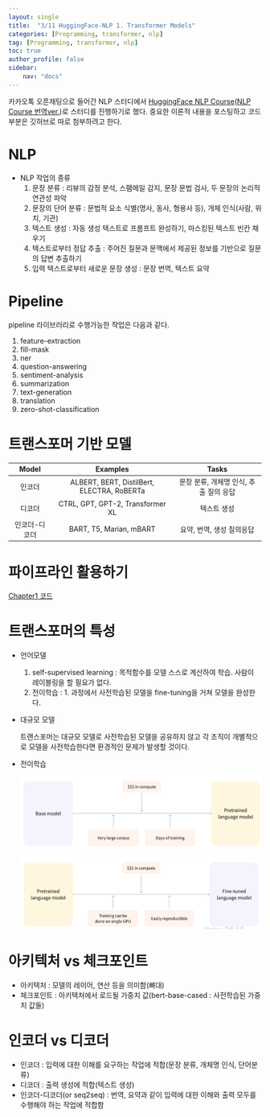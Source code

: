 ```yaml
---
layout: single
title:  "3/11 HuggingFace-NLP 1. Transformer Models"
categories: [Programming, transformer, nlp]
tag: [Programming, transformer, nlp]
toc: true
author_profile: false
sidebar:
    nav: "docs"
---
```


 카카오톡 오픈채팅으로 들어간 NLP 스터디에서 [HuggingFace NLP Course](https://huggingface.co/learn/nlp-course/chapter0/1?fw=pt)([NLP Course 번역ver.](https://wikidocs.net/book/8056))로 스터디를 진행하기로 했다. 중요한 이론적 내용을 포스팅하고 코드 부분은 깃허브로 따로 첨부하려고 한다.



# NLP

* NLP 작업의 종류
  1. 문장 분류 : 리뷰의 감정 분석, 스팸메일 감지, 문장 문법 검사, 두 문장의 논리적 연관성 파악
  2. 문장의 단어 분류 : 문법적 요소 식별(명사, 동사, 형용사 등), 개체 인식(사람, 위치, 기관)
  3. 텍스트 생성 : 자동 생성 텍스트로 프롬프트 완성하기, 마스킹된 텍스트 빈칸 채우기
  4. 텍스트로부터 정답 추출 : 주어진 질문과 문맥에서 제공된 정보를 기반으로 질문의 답변 추출하기
  5. 입력 텍스트로부터 새로운 문장 생성 : 문장 번역, 텍스트 요약



# Pipeline

pipeline 라이브러리로 수행가능한 작업은 다음과 같다.

1. feature-extraction
2. fill-mask
3. ner
4. question-answering
5. sentiment-analysis
6. summarization
7. text-generation
8. translation
9. zero-shot-classification



# 트랜스포머 기반 모델

|     Model     |                  Examples                  |                 Tasks                  |
| :-----------: | :----------------------------------------: | :------------------------------------: |
|    인코더     | ALBERT, BERT, DistilBert, ELECTRA, RoBERTa | 문장 분류, 개체명 인식, 추출 질의 응답 |
|    디코더     |      CTRL, GPT, GPT-2, Transformer XL      |              텍스트 생성               |
| 인코더-디코더 |          BART, T5, Marian, mBART           |       요약, 번역, 생성 질의응답        |



# 파이프라인 활용하기

[Chapter1 코드](https://github.com/swyoo5/HuggingFace/blob/main/NLPCourse/Chapter1.ipynb)



# 트랜스포머의 특성

* 언어모델

  1. self-supervised learning : 목적함수를 모델 스스로 계산하여 학습. 사람이 레이블링을 할 필요가 없다.
  2. 전이학습 : 1. 과정에서 사전학습된 모델을 fine-tuning을 거쳐 모델을 완성한다.

* 대규모 모델

  트랜스포머는 대규모 모델로 사전학습된 모델을 공유하지 않고 각 조직이 개별적으로 모델을 사전학습한다면 환경적인 문제가 발생할 것이다.

* 전이학습

  ![image-20240312181111924](/images/2024-03-11-HuggingFace/image-20240312181111924.png)

  ![image-20240312181203628](/images/2024-03-11-HuggingFace/image-20240312181203628.png)



# 아키텍처 vs 체크포인트

* 아키텍처 : 모델의 레이어, 연산 등을 의미함(뼈대)
* 체크포인트 : 아키텍처에서 로드될 가중치 값(bert-base-cased : 사전학습된 가중치 값들)



# 인코더 vs 디코더

* 인코더 : 입력에 대한 이해를 요구하는 작업에 적합(문장 분류, 개체명 인식, 단어분류)
* 디코더 : 출력 생성에 적합(텍스트 생성)
* 인코더-디코더(or seq2seq) : 번역, 요약과 같이 입력에 대한 이해와 출력 모두를 수행해야 하는 작업에 적합함
